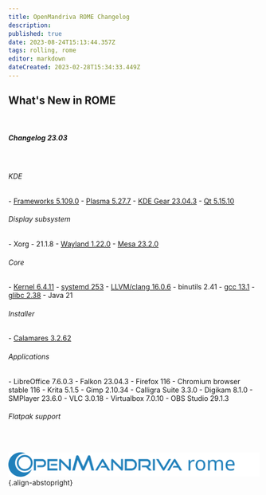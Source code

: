 ```yaml
---
title: OpenMandriva ROME Changelog
description: 
published: true
date: 2023-08-24T15:13:44.357Z
tags: rolling, rome
editor: markdown
dateCreated: 2023-02-28T15:34:33.449Z
---
```


## What's New in ROME
<br>

##### Changelog 23.03
<br>

###### KDE
\- [Frameworks 5.109.0](https://kde.org/announcements/frameworks/5/5.109.0)
\- [Plasma 5.27.7](https://kde.org/announcements/plasma/5/5.27.7)
\- [KDE Gear 23.04.3](https://kde.org/announcements/gear/23.04.3)
\- [Qt 5.15.10](https://www.qt.io)
<br>

###### Display subsystem
\- Xorg - 21.1.8
\- [Wayland 1.22.0](https://wayland.freedesktop.org/releases.html)
\- [Mesa 23.2.0](http://www.mesa3d.org/)
<br>

###### Core
\- [Kernel 6.4.11](https://www.kernel.org/)
\- [systemd 253](https://www.freedesktop.org/wiki/Software/systemd/)
\- [LLVM/clang 16.0.6](http://llvm.org/)
\- binutils 2.41
\- [gcc 13.1](https://gcc.gnu.org/)
\- [glibc 2.38](http://www.gnu.org/software/libc/)
\- Java 21
<br>

###### Installer
\- [Calamares 3.2.62](https://calamares.io)
<br>

###### Applications
\- LibreOffice 7.6.0.3
\- Falkon 23.04.3
\- Firefox 116
\- Chromium browser stable 116
\- Krita 5.1.5
\- Gimp 2.10.34
\- Calligra Suite 3.3.0
\- Digikam 8.1.0
\- SMPlayer 23.6.0
\- VLC 3.0.18
\- Virtualbox 7.0.10
\- OBS Studio 29.1.3
<br>

###### Flatpak support
<br>

![header-tr-omrome.svg](/assets/header-tr-omrome.svg){.align-abstopright}